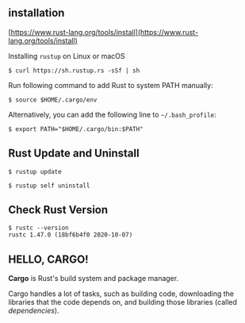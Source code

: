 ## installation

[https://www.rust-lang.org/tools/install](https://www.rust-lang.org/tools/install)

Installing `rustup` on Linux or macOS

```
$ curl https://sh.rustup.rs -sSf | sh
```

Run following command to add Rust to system PATH manually:

```
$ source $HOME/.cargo/env
```

Alternatively, you can add the following line to `~/.bash_profile`:

```
$ export PATH="$HOME/.cargo/bin:$PATH"
```

## Rust Update and Uninstall

```
$ rustup update
```

```
$ rustup self uninstall
```

## Check Rust Version

```
$ rustc --version
rustc 1.47.0 (18bf6b4f0 2020-10-07)
```

## HELLO, CARGO!

__Cargo__ is Rust's build system and package manager.

Cargo handles a lot of tasks, such as building code, downloading the libraries that the code depends on, and building those libraries (called _dependencies_).

